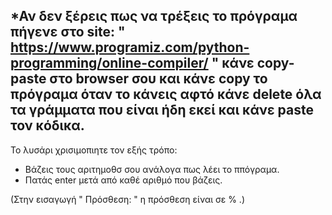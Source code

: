 *Αν δεν ξέρεις πως να τρέξεις το πρόγραμα πήγενε στο site: " https://www.programiz.com/python-programming/online-compiler/ " κάνε copy-paste στο browser σου και κάνε copy 
το πρόγραμα όταν το κάνεις αφτό κάνε delete όλα τα γράμματα που είναι ήδη εκεί και κάνε paste τον κόδικα.
---------------------------------------------------------------------------------------------------------------------------------------------------------------------------------
Το λυσάρι χρισιμοπιητε τον εξής τρόπο:
+ Βάζεις τους αριτημοθσ σου ανάλογα πως λέει το ππόγραμα.
+ Πατάς enter  μετά από καθέ αριθμό που βάζεις.

(Στην εισαγωγή " Πρόσθεση: " η πρόσθεση είναι σε % .)

